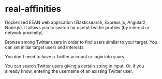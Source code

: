 # real-affinities
Dockerized EEAN web application (Elasticsearch, Express.js, Angular2, Node.js). It allows you to search for useful Twitter profiles (by interest or network proximity).

Browse among Twitter users in order to find users similar to your target.
You can set initial target users and interests.

You don't need to have a Twitter account or login into yours.

You can search Twitter users giving a certain string in input.
Or, if you already know, entering the username of an existing Twitter user.
